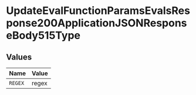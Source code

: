 # UpdateEvalFunctionParamsEvalsResponse200ApplicationJSONResponseBody515Type


## Values

| Name    | Value   |
| ------- | ------- |
| `REGEX` | regex   |